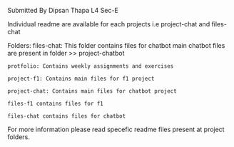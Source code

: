 Submitted By Dipsan Thapa
L4 Sec-E

Individual readme are available for each projects i.e project-chat and files-chat

Folders:
    files-chat: This folder contains files for chatbot main chatbot files are present in folder >> project-chatbot

    protfolio: Contains weekly assignments and exercises

    project-f1: Contains main files for f1 project 

    project-chat: Contains main files for chatbot project 

    files-f1 contains files for f1

    files-chat contains files for chatbot
    
For more information please read specefic readme files present at project folders.
